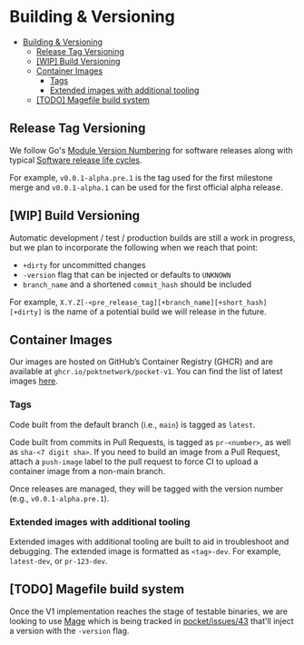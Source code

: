 # Building & Versioning

- [Building \& Versioning](#building--versioning)
  - [Release Tag Versioning](#release-tag-versioning)
  - [\[WIP\] Build Versioning](#wip-build-versioning)
  - [Container Images](#container-images)
    - [Tags](#tags)
    - [Extended images with additional tooling](#extended-images-with-additional-tooling)
  - [\[TODO\] Magefile build system](#todo-magefile-build-system)

## Release Tag Versioning

We follow Go's [Module Version Numbering](https://go.dev/doc/modules/version-numbers) for software releases along with typical [Software release life cycles](https://en.wikipedia.org/wiki/Software_release_life_cycle).

For example, `v0.0.1-alpha.pre.1` is the tag used for the first milestone merge and `v0.0.1-alpha.1` can be used for the first official alpha release.

## [WIP] Build Versioning

Automatic development / test / production builds are still a work in progress, but we plan to incorporate the following when we reach that point:

- `+dirty` for uncommitted changes
- `-version` flag that can be injected or defaults to `UNKNOWN`
- `branch_name` and a shortened `commit_hash` should be included

For example, `X.Y.Z[-<pre_release_tag][+branch_name][+short_hash][+dirty]` is the name of a potential build we will release in the future.

## Container Images

Our images are hosted on GitHub’s Container Registry (GHCR) and are available at `ghcr.io/poktnetwork/pocket-v1`. You can find the list of latest images [here](https://github.com/pokt-network/pocket/pkgs/container/pocket-v1).

### Tags

Code built from the default branch (i.e., `main`) is tagged as `latest`.

Code built from commits in Pull Requests, is tagged as `pr-<number>`, as well as `sha-<7 digit sha>`. If you need to build an image from a Pull Request, attach a `push-image` label to the pull request to force CI to upload a container image from a non-main branch.

Once releases are managed, they will be tagged with the version number (e.g., `v0.0.1-alpha.pre.1`).

### Extended images with additional tooling

Extended images with additional tooling are built to aid in troubleshoot and debugging. The extended image is formatted as `<tag>-dev`. For example, `latest-dev`, or `pr-123-dev`.
## [TODO] Magefile build system

Once the V1 implementation reaches the stage of testable binaries, we are looking to use [Mage](https://magefile.org/) which is being tracked in [pocket/issues/43](https://github.com/pokt-network/pocket/issues/43) that'll inject a version with the `-version` flag.

<!-- GITHUB_WIKI: guides/releases/readme -->
